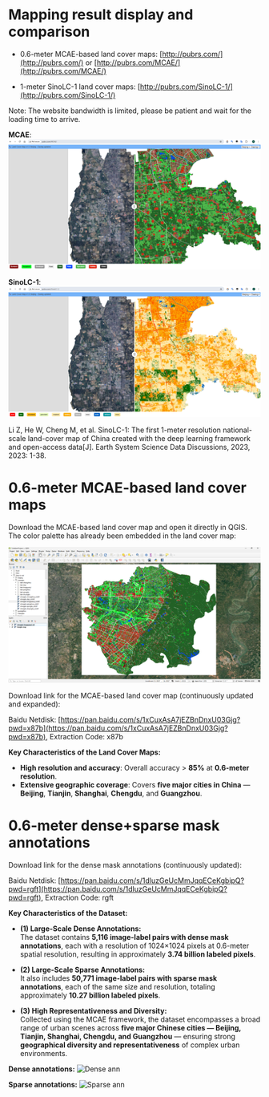 

# Mapping result display and comparison

- 0.6-meter MCAE-based land cover maps: [http://pubrs.com/](http://pubrs.com/)  or [http://pubrs.com/MCAE/](http://pubrs.com/MCAE/)

- 1-meter SinoLC-1 land cover maps: [http://pubrs.com/SinoLC-1/](http://pubrs.com/SinoLC-1/)

Note: The website bandwidth is limited, please be patient and wait for the loading time to arrive.

**MCAE**: 
![0.6-meter MCAE-based Land Cover Map](./fig/LC-MCAE.png "0.6-meter MCAE-based Land Cover Map")

**SinoLC-1**:
![1-meter SinoLC-1 Land Cover Map](./fig/LC-SinoLC-1.png "1-meter SinoLC-1 Land Cover Map")

Li Z, He W, Cheng M, et al. SinoLC-1: The first 1-meter resolution national-scale land-cover map of China created with the deep learning framework and open-access data[J]. Earth System Science Data Discussions, 2023, 2023: 1-38.

# 0.6-meter MCAE-based land cover maps

Download the MCAE-based land cover map and open it directly in QGIS. The color palette has already been embedded in the land cover map:

![Open the land cover map in QGIS](./fig/disp-in-qgis.png "Open the land cover map in QGIS")

Download link for the MCAE-based land cover map (continuously updated and expanded):

Baidu Netdisk: [https://pan.baidu.com/s/1xCuxAsA7jEZBnDnxU03Gjg?pwd=x87b](https://pan.baidu.com/s/1xCuxAsA7jEZBnDnxU03Gjg?pwd=x87b), Extraction Code: x87b

**Key Characteristics of the Land Cover Maps:**

- **High resolution and accuracy**: Overall accuracy > **85%** at **0.6-meter resolution**.  
- **Extensive geographic coverage**: Covers **five major cities in China** — **Beijing**, **Tianjin**, **Shanghai**, **Chengdu**, and **Guangzhou**.


# 0.6-meter dense+sparse mask annotations

Download link for the dense mask annotations (continuously updated):

Baidu Netdisk: [https://pan.baidu.com/s/1dluzGeUcMmJqqECeKgbipQ?pwd=rgft](https://pan.baidu.com/s/1dluzGeUcMmJqqECeKgbipQ?pwd=rgft), Extraction Code: rgft

**Key Characteristics of the Dataset:**

- **(1) Large-Scale Dense Annotations:**  
  The dataset contains **5,116 image-label pairs with dense mask annotations**, each with a resolution of 1024×1024 pixels at 0.6-meter spatial resolution, resulting in approximately **3.74 billion labeled pixels**.

- **(2) Large-Scale Sparse Annotations:**  
  It also includes **50,771 image-label pairs with sparse mask annotations**, each of the same size and resolution, totaling approximately **10.27 billion labeled pixels**.

- **(3) High Representativeness and Diversity:**  
  Collected using the MCAE framework, the dataset encompasses a broad range of urban scenes across **five major Chinese cities — Beijing, Tianjin, Shanghai, Chengdu, and Guangzhou** — ensuring strong **geographical diversity and representativeness** of complex urban environments.

**Dense annotations:**
![Dense ann](./fig/disp-dense-ann.png "Dense ann")

**Sparse annotations:**
![Sparse ann](./fig/disp-sparse-ann.png "Sparse ann")
